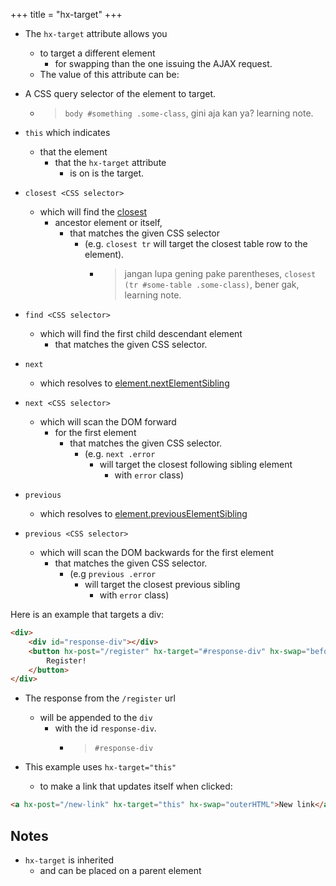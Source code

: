 +++
title = "hx-target"
+++

- The `hx-target` attribute allows you
  - to target a different element
    - for swapping than the one issuing the AJAX request.
  - The value of this attribute can be:

- A CSS query selector of the element to target.
  - > `body #something .some-class`, gini aja kan ya? learning note.
- `this` which indicates
  - that the element
    - that the `hx-target` attribute
      - is on is the target.
- `closest <CSS selector>`
  - which will find the [closest](https://developer.mozilla.org/docs/Web/API/Element/closest)
    - ancestor element or itself,
      - that matches the given CSS selector
        - (e.g. `closest tr` will target the closest table row to the element).
          - > jangan lupa gening pake parentheses, `closest (tr #some-table .some-class)`, bener gak, learning note.
- `find <CSS selector>`
  - which will find the first child descendant element
    - that matches the given CSS selector.
- `next`
  - which resolves to [element.nextElementSibling](https://developer.mozilla.org/docs/Web/API/Element/nextElementSibling)
- `next <CSS selector>`
  - which will scan the DOM forward
    - for the first element
      - that matches the given CSS selector.
        - (e.g. `next .error`
          - will target the closest following sibling element
            - with `error` class)
- `previous`
  - which resolves to [element.previousElementSibling](https://developer.mozilla.org/docs/Web/API/Element/previousElementSibling)
- `previous <CSS selector>`
  - which will scan the DOM backwards for the first element
    - that matches the given CSS selector.
      - (e.g `previous .error`
        - will target the closest previous sibling
          - with `error` class)

Here is an example that targets a div:

```html
<div>
    <div id="response-div"></div>
    <button hx-post="/register" hx-target="#response-div" hx-swap="beforeend">
        Register!
    </button>
</div>
```

- The response from the `/register` url
  - will be appended to the `div`
    - with the id `response-div`.
      - > `#response-div`

- This example uses `hx-target="this"`
  - to make a link that updates itself when clicked:

```html
<a hx-post="/new-link" hx-target="this" hx-swap="outerHTML">New link</a>
```

## Notes

- `hx-target` is inherited
  - and can be placed on a parent element
